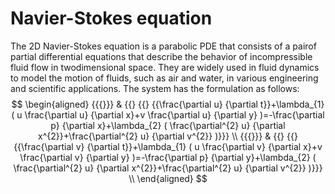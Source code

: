 # Navier-Stokes equation

The 2D Navier-Stokes equation is a parabolic PDE that consists of a pairof partial differential equations that describe the behavior of incompressible fluid flow in twodimensional space. They are widely used in fluid dynamics to model the motion of fluids, such as air and water, in various engineering and scientific applications. The system has the formulation
as follows:
$$
\begin{aligned} {{{}}} & {{} {{} {{\frac{\partial u} {\partial t}}+\lambda_{1} ( u \frac{\partial u} {\partial x}+v \frac{\partial u} {\partial y} )=-\frac{\partial p} {\partial x}+\lambda_{2} ( \frac{\partial^{2} u} {\partial x^{2}}+\frac{\partial^{2} u} {\partial v^{2}} )}}} \\ {{{}}} & {{} {{} {{\frac{\partial v} {\partial t}}+\lambda_{1} ( u \frac{\partial v} {\partial x}+v \frac{\partial v} {\partial y} )=-\frac{\partial p} {\partial y}+\lambda_{2} ( \frac{\partial^{2} u} {\partial x^{2}}+\frac{\partial^{2} u} {\partial v^{2}} )}}} \\ \end{aligned} 
$$
